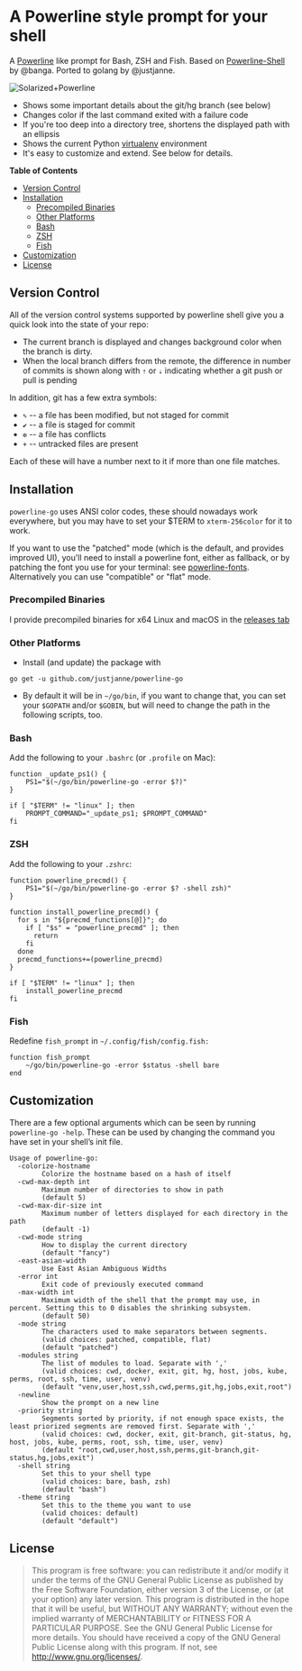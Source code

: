 # A Powerline style prompt for your shell

A [Powerline](https://github.com/Lokaltog/vim-powerline) like prompt for Bash,
ZSH and Fish. Based on [Powerline-Shell](https://github.com/banga/powerline-shell) by @banga.
Ported to golang by @justjanne.

![Solarized+Powerline](https://raw.github.com/justjanne/powerline-go/master/preview.png)

- Shows some important details about the git/hg branch (see below)
- Changes color if the last command exited with a failure code
- If you're too deep into a directory tree, shortens the displayed path with an ellipsis
- Shows the current Python [virtualenv](http://www.virtualenv.org/) environment
- It's easy to customize and extend. See below for details.

**Table of Contents**

- [Version Control](#version-control)
- [Installation](#installation)
  - [Precompiled Binaries](#precompiled-binaries)
  - [Other Platforms](#other-platforms)
  - [Bash](#bash)
  - [ZSH](#zsh)
  - [Fish](#fish)
- [Customization](#customization)
- [License](#license)

## Version Control

All of the version control systems supported by powerline shell give you a
quick look into the state of your repo:

- The current branch is displayed and changes background color when the
  branch is dirty.
- When the local branch differs from the remote, the difference in number
  of commits is shown along with `⇡` or `⇣` indicating whether a git push
  or pull is pending

In addition, git has a few extra symbols:

- `✎` -- a file has been modified, but not staged for commit
- `✔` -- a file is staged for commit
- `✼` -- a file has conflicts
- `+` -- untracked files are present

Each of these will have a number next to it if more than one file matches.

## Installation

`powerline-go` uses ANSI color codes, these should nowadays work everywhere,
but you may have to set your $TERM to `xterm-256color` for it to work.

If you want to use the "patched" mode (which is the default, and provides
improved UI), you'll need to install a powerline font, either as fallback,
or by patching the font you use for your terminal: see
[powerline-fonts](https://github.com/Lokaltog/powerline-fonts).
Alternatively you can use "compatible" or "flat" mode.

### Precompiled Binaries

I provide precompiled binaries for x64 Linux and macOS in the
[releases tab](https://github.com/justjanne/powerline-go/releases)

### Other Platforms

- Install (and update) the package with

```
go get -u github.com/justjanne/powerline-go
```

- By default it will be in `~/go/bin`, if you want to change that, you can set
  your `$GOPATH` and/or `$GOBIN`, but will need to change the path in the
  following scripts, too.

### Bash

Add the following to your `.bashrc` (or `.profile` on Mac):

```
function _update_ps1() {
    PS1="$(~/go/bin/powerline-go -error $?)"
}

if [ "$TERM" != "linux" ]; then
    PROMPT_COMMAND="_update_ps1; $PROMPT_COMMAND"
fi
```

### ZSH

Add the following to your `.zshrc`:

```
function powerline_precmd() {
    PS1="$(~/go/bin/powerline-go -error $? -shell zsh)"
}

function install_powerline_precmd() {
  for s in "${precmd_functions[@]}"; do
    if [ "$s" = "powerline_precmd" ]; then
      return
    fi
  done
  precmd_functions+=(powerline_precmd)
}

if [ "$TERM" != "linux" ]; then
    install_powerline_precmd
fi
```

### Fish

Redefine `fish_prompt` in `~/.config/fish/config.fish:`

```
function fish_prompt
    ~/go/bin/powerline-go -error $status -shell bare
end
```

## Customization

There are a few optional arguments which can be seen by running
`powerline-go -help`. These can be used by changing the command you have set
in your shell’s init file.

```
Usage of powerline-go:
  -colorize-hostname
        Colorize the hostname based on a hash of itself
  -cwd-max-depth int
        Maximum number of directories to show in path
        (default 5)
  -cwd-max-dir-size int
        Maximum number of letters displayed for each directory in the path
        (default -1)
  -cwd-mode string
        How to display the current directory
        (default "fancy")
  -east-asian-width
        Use East Asian Ambiguous Widths
  -error int
        Exit code of previously executed command
  -max-width int
        Maximum width of the shell that the prompt may use, in percent. Setting this to 0 disables the shrinking subsystem.
        (default 50)
  -mode string
        The characters used to make separators between segments.
        (valid choices: patched, compatible, flat)
        (default "patched")
  -modules string
        The list of modules to load. Separate with ','
        (valid choices: cwd, docker, exit, git, hg, host, jobs, kube, perms, root, ssh, time, user, venv)
        (default "venv,user,host,ssh,cwd,perms,git,hg,jobs,exit,root")
  -newline
        Show the prompt on a new line
  -priority string
        Segments sorted by priority, if not enough space exists, the least priorized segments are removed first. Separate with ','
        (valid choices: cwd, docker, exit, git-branch, git-status, hg, host, jobs, kube, perms, root, ssh, time, user, venv)
        (default "root,cwd,user,host,ssh,perms,git-branch,git-status,hg,jobs,exit")
  -shell string
        Set this to your shell type
        (valid choices: bare, bash, zsh)
        (default "bash")
  -theme string
        Set this to the theme you want to use
        (valid choices: default)
        (default "default")
```


## License

> This program is free software: you can redistribute it and/or modify it under the terms of the GNU General Public License as published by the Free Software Foundation, either version 3 of the License, or (at your option) any later version.
> This program is distributed in the hope that it will be useful, but WITHOUT ANY WARRANTY; without even the implied warranty of MERCHANTABILITY or FITNESS FOR A PARTICULAR PURPOSE. See the GNU General Public License for more details.
> You should have received a copy of the GNU General Public License along with this program. If not, see <http://www.gnu.org/licenses/>.
